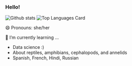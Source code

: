 ### Hello!

![Github stats](https://github-readme-stats.vercel.app/api?username=krithravi&count_private=true&show_icons=true&theme=cobalt)
![Top Languages Card](https://github-readme-stats.vercel.app/api/top-langs/?username=krithravi&layout=compact&hide=css&theme=cobalt&langs_count=6)

😄 Pronouns: she/her

🌱 I’m currently learning ...
- Data science :)
- About reptiles, amphibians, cephalopods, and annelids
- Spanish, French, Hindi, Russian

<!--
**krithravi/krithravi** is a ✨ _special_ ✨ repository because its `README.md` (this file) appears on your GitHub profile.

Here are some ideas to get you started:

- 🔭 I’m currently working on ...
- 🌱 I’m currently learning ...
- 👯 I’m looking to collaborate on ...
- 🤔 I’m looking for help with ...
- 💬 Ask me about ...
- 📫 How to reach me: ...
- 😄 Pronouns: ...
- ⚡ Fun fact: ...
-->
